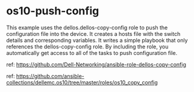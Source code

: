 # os10-push-config

This example uses the dellos.dellos-copy-config role to push the configuration file into the device. It creates a hosts file with the switch details and corresponding variables. It writes a simple playbook that only references the dellos-copy-config role. By including the role, you automatically get access to all of the tasks to push configuration file.

ref: 
https://github.com/Dell-Networking/ansible-role-dellos-copy-config 

ref:
https://github.com/ansible-collections/dellemc.os10/tree/master/roles/os10_copy_config
